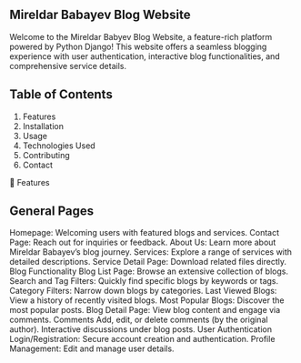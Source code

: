 ## Mireldar Babayev Blog Website

Welcome to the Mireldar Babyev Blog Website, a feature-rich platform powered by Python Django! This website offers a seamless blogging experience with user authentication, interactive blog functionalities, and comprehensive service details.

## Table of Contents

1. Features
2. Installation
3. Usage
4. Technologies Used
5. Contributing
6. Contact


🚀 Features

## General Pages

Homepage: Welcoming users with featured blogs and services.
Contact Page: Reach out for inquiries or feedback.
About Us: Learn more about Mireldar Babayev’s blog journey.
Services: Explore a range of services with detailed descriptions.
Service Detail Page: Download related files directly.
Blog Functionality
Blog List Page: Browse an extensive collection of blogs.
Search and Tag Filters: Quickly find specific blogs by keywords or tags.
Category Filters: Narrow down blogs by categories.
Last Viewed Blogs: View a history of recently visited blogs.
Most Popular Blogs: Discover the most popular posts.
Blog Detail Page: View blog content and engage via comments.
Comments
Add, edit, or delete comments (by the original author).
Interactive discussions under blog posts.
User Authentication
Login/Registration: Secure account creation and authentication.
Profile Management: Edit and manage user details.
